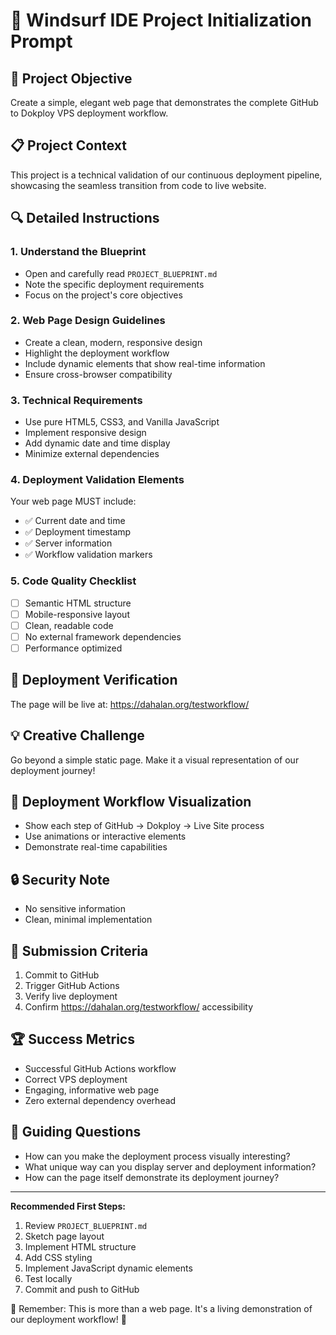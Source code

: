 # 🚀 Windsurf IDE Project Initialization Prompt

## 🎯 Project Objective
Create a simple, elegant web page that demonstrates the complete GitHub to Dokploy VPS deployment workflow.

## 📋 Project Context
This project is a technical validation of our continuous deployment pipeline, showcasing the seamless transition from code to live website.

## 🔍 Detailed Instructions

### 1. Understand the Blueprint
- Open and carefully read `PROJECT_BLUEPRINT.md`
- Note the specific deployment requirements
- Focus on the project's core objectives

### 2. Web Page Design Guidelines
- Create a clean, modern, responsive design
- Highlight the deployment workflow
- Include dynamic elements that show real-time information
- Ensure cross-browser compatibility

### 3. Technical Requirements
- Use pure HTML5, CSS3, and Vanilla JavaScript
- Implement responsive design
- Add dynamic date and time display
- Minimize external dependencies

### 4. Deployment Validation Elements
Your web page MUST include:
- ✅ Current date and time
- ✅ Deployment timestamp
- ✅ Server information
- ✅ Workflow validation markers

### 5. Code Quality Checklist
- [ ] Semantic HTML structure
- [ ] Mobile-responsive layout
- [ ] Clean, readable code
- [ ] No external framework dependencies
- [ ] Performance optimized

## 🧪 Deployment Verification
The page will be live at: https://dahalan.org/testworkflow/

## 💡 Creative Challenge
Go beyond a simple static page. Make it a visual representation of our deployment journey!

## 🚀 Deployment Workflow Visualization
- Show each step of GitHub → Dokploy → Live Site process
- Use animations or interactive elements
- Demonstrate real-time capabilities

## 🔒 Security Note
- No sensitive information
- Clean, minimal implementation

## 📝 Submission Criteria
1. Commit to GitHub
2. Trigger GitHub Actions
3. Verify live deployment
4. Confirm https://dahalan.org/testworkflow/ accessibility

## 🏆 Success Metrics
- Successful GitHub Actions workflow
- Correct VPS deployment
- Engaging, informative web page
- Zero external dependency overhead

## 🤔 Guiding Questions
- How can you make the deployment process visually interesting?
- What unique way can you display server and deployment information?
- How can the page itself demonstrate its deployment journey?

---

**Recommended First Steps:**
1. Review `PROJECT_BLUEPRINT.md`
2. Sketch page layout
3. Implement HTML structure
4. Add CSS styling
5. Implement JavaScript dynamic elements
6. Test locally
7. Commit and push to GitHub

🚨 Remember: This is more than a web page. It's a living demonstration of our deployment workflow! 🚨
